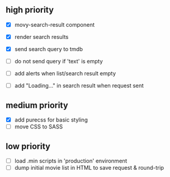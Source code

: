 ## high priority

- [x] movy-search-result component
 - [x] render search results

- [x] send search query to tmdb
- [ ] do not send query if 'text' is empty
- [ ] add alerts when list/search result empty
- [ ] add "Loading..." in search result when request sent

## medium priority

* [x] add purecss for basic styling
* [ ] move CSS to SASS

## low priority

* [ ] load .min scripts in 'production' environment
* [ ] dump initial movie list in HTML to save request & round-trip
